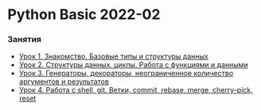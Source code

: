 # Python Basic 2022-02


### Занятия

- [Урок 1. Знакомство. Базовые типы и структуры данных](lessons/lesson.01/)
- [Урок 2. Структуры данных, циклы. Работа с функциями и данными](lessons/lesson.02/)
- [Урок 3. Генераторы, декораторы, неограниченное количество аргументов и результатов](lessons/lesson.03/)
- [Урок 4. Работа с shell, git. Ветки, commit, rebase, merge, cherry-pick, reset](lessons/lesson.04/)
